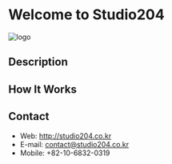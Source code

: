 # Welcome to Studio204
![logo](http://studio204.co.kr/images/logo_new.png)
## Description
## How It Works
## Contact
* Web: <http://studio204.co.kr>
* E-mail: contact@studio204.co.kr
* Mobile: +82-10-6832-0319
